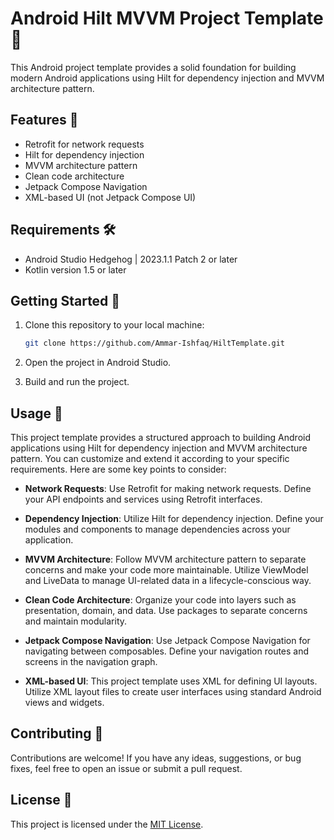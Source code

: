 # Android Hilt MVVM Project Template 📱

This Android project template provides a solid foundation for building modern Android applications using Hilt for dependency injection and MVVM architecture pattern.

## Features 🚀

- Retrofit for network requests
- Hilt for dependency injection
- MVVM architecture pattern
- Clean code architecture
- Jetpack Compose Navigation
- XML-based UI (not Jetpack Compose UI)

## Requirements 🛠️

- Android Studio Hedgehog | 2023.1.1 Patch 2 or later
- Kotlin version 1.5 or later

## Getting Started 🏁

1. Clone this repository to your local machine:

    ```bash
    git clone https://github.com/Ammar-Ishfaq/HiltTemplate.git
    ```

2. Open the project in Android Studio.

3. Build and run the project.

## Usage 📝

This project template provides a structured approach to building Android applications using Hilt for dependency injection and MVVM architecture pattern. You can customize and extend it according to your specific requirements. Here are some key points to consider:

- **Network Requests**: Use Retrofit for making network requests. Define your API endpoints and services using Retrofit interfaces.

- **Dependency Injection**: Utilize Hilt for dependency injection. Define your modules and components to manage dependencies across your application.

- **MVVM Architecture**: Follow MVVM architecture pattern to separate concerns and make your code more maintainable. Utilize ViewModel and LiveData to manage UI-related data in a lifecycle-conscious way.

- **Clean Code Architecture**: Organize your code into layers such as presentation, domain, and data. Use packages to separate concerns and maintain modularity.

- **Jetpack Compose Navigation**: Use Jetpack Compose Navigation for navigating between composables. Define your navigation routes and screens in the navigation graph.

- **XML-based UI**: This project template uses XML for defining UI layouts. Utilize XML layout files to create user interfaces using standard Android views and widgets.

## Contributing 🤝

Contributions are welcome! If you have any ideas, suggestions, or bug fixes, feel free to open an issue or submit a pull request.

## License 📜

This project is licensed under the [MIT License](LICENSE).

